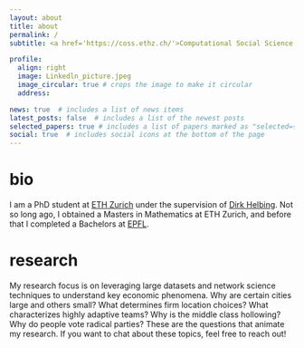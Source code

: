 ```yaml
---
layout: about
title: about
permalink: /
subtitle: <a href='https://coss.ethz.ch/'>Computational Social Science @ ETH Zurich</a>

profile:
  align: right
  image: Linkedln_picture.jpeg
  image_circular: true # crops the image to make it circular
  address:

news: true  # includes a list of news items
latest_posts: false  # includes a list of the newest posts
selected_papers: true # includes a list of papers marked as "selected={true}"
social: true  # includes social icons at the bottom of the page
---
```

# bio
I am a PhD student at [ETH Zurich](https://coss.ethz.ch/) under the supervision of [Dirk Helbing](https://coss.ethz.ch/people/helbing.html).
Not so long ago, I obtained a Masters in Mathematics at ETH Zurich, and before that I completed a Bachelors at [EPFL](https://www.epfl.ch/en/).

# research
My research focus is on leveraging large datasets and network science techniques to understand key economic phenomena. 
Why are certain cities large and others small? What determines firm location choices? What characterizes highly adaptive teams? Why is the middle class hollowing? Why do people vote radical parties? These are the questions that animate my research.
If you want to chat about these topics, feel free to reach out!